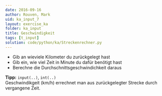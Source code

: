 ```yaml
---
date: 2016-09-16
author: Rouven, Mark
uid: ka_input_7
layout: exercise_ka
folder: ka_input
title: Geschwindigkeit
tags: [t_input]
solution: code/python/ka/Streckenrechner.py
---
```



- Gib an wieviele Kilometer du zurückgelegt hast
- Gib ein, wie viel Zeit in Minute du dafür benötigt hast
- Berechne die Durchschnittsgeschwindichkeit daraus

**Tipp:** `input(..)`, `int(..)`  
Geschwindikgeit (km/h) errechnet man aus zurückgelegter Strecke durch vergangene Zeit.
